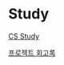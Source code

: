 # Study

[CS Study](https://www.notion.so/Study-3200413470054c9eb5ceeae858d92977)

[프로젝트 회고록](https://www.notion.so/d253d9bc9b5048b5b5a794d57d7d056a?v=c126a10a08fd4466b2501aefbb5c6161)
